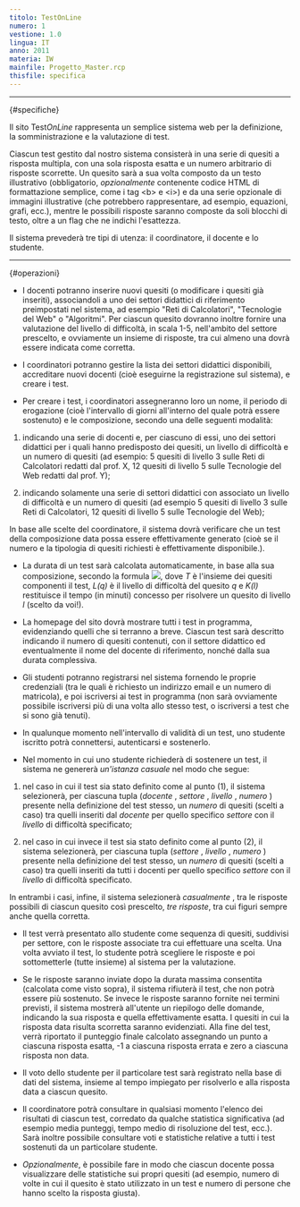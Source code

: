 ```yaml
---
titolo: TestOnLine
numero: 1
vestione: 1.0
lingua: IT
anno: 2011
materia: IW
mainfile: Progetto_Master.rcp
thisfile: specifica
---
```


-------

{#specifiche}

Il sito Test*OnLine* rappresenta un semplice sistema
web per la definizione, la somministrazione e la valutazione di test.

Ciascun test gestito dal nostro sistema consisterà in una
serie di quesiti a risposta multipla, con una sola risposta esatta e un numero
arbitrario di risposte scorrette. Un quesito sarà a sua volta composto da un
testo illustrativo (obbligatorio, *opzionalmente* contenente codice HTML
di formattazione semplice, come i tag \<b\> e \<i\>) e da una serie
opzionale di immagini illustrative (che potrebbero rappresentare, ad esempio,
equazioni, grafi, ecc.), mentre le possibili risposte saranno composte da soli
blocchi di testo, oltre a un flag che ne indichi l'esattezza.

Il sistema prevederà tre tipi di utenza: il coordinatore, il
docente e lo studente.

-------

{#operazioni}

- I docenti potranno inserire nuovi quesiti (o modificare i quesiti
  già inseriti), associandoli a uno dei settori didattici di riferimento
  preimpostati nel sistema, ad esempio "Reti di Calcolatori",
  "Tecnologie del Web" o "Algoritmi". Per ciascun quesito
  dovranno inoltre fornire una valutazione del livello di difficoltà, in scala
  1-5, nell'ambito del settore prescelto, e ovviamente un insieme di risposte,
  tra cui almeno una dovrà essere indicata come corretta.

- I coordinatori potranno gestire la lista dei settori didattici
  disponibili, accreditare nuovi docenti (cioè eseguirne la registrazione sul
  sistema), e creare i test.

- Per creare i test, i coordinatori assegneranno loro un nome, il
  periodo di erogazione (cioè l'intervallo di giorni all'interno del quale potrà
  essere sostenuto) e le composizione, secondo una delle seguenti modalità:
1) indicando una serie di docenti e, per ciascuno di essi, uno dei settori
   didattici per i quali hanno predisposto dei quesiti, un livello di difficoltà e
   un numero di quesiti (ad esempio: 5 quesiti di livello 3 sulle Reti di
   Calcolatori redatti dal prof. X, 12 quesiti di livello 5 sulle Tecnologie del
   Web redatti dal prof. Y);

2) indicando solamente una serie di settori didattici con associato un
   livello di difficoltà e un numero di quesiti (ad esempio 5 quesiti di livello 3
   sulle Reti di Calcolatori, 12 quesiti di livello 5 sulle Tecnologie del Web);

In base alle scelte del
coordinatore, il sistema dovrà verificare che un test della composizione data
possa essere effettivamente generato (cioè se il numero e la tipologia di
quesiti richiesti è effettivamente disponibile.).

- La durata di un test sarà calcolata automaticamente, in base alla
  sua composizione, secondo la formula ![](Progetti%20IW%202012%20-1_file/image001.gif), dove *T* è
  l'insieme dei quesiti componenti il test, *L(q)* è il livello di
  difficoltà del quesito *q* e *K(l)* restituisce il tempo (in minuti)
  concesso per risolvere un quesito di livello *l* (scelto da voi!).

- La homepage del sito dovrà mostrare tutti i test in programma,
  evidenziando quelli che si terranno a breve. Ciascun test sarà descritto
  indicando il numero di quesiti contenuti, con il settore didattico ed
  eventualmente il nome del docente di riferimento, nonché dalla sua durata
  complessiva.

- Gli studenti potranno registrarsi nel sistema fornendo le proprie
  credenziali (tra le quali è richiesto un indirizzo email e un numero di
  matricola), e poi iscriversi ai test in programma (non sarà ovviamente
  possibile iscriversi più di una volta allo stesso test, o iscriversi a test che
  si sono già tenuti).

- In qualunque momento nell'intervallo di validità di un test, uno
  studente iscritto potrà connettersi, autenticarsi e sostenerlo.

- Nel momento in cui uno studente richiederà di sostenere un test,
  il sistema ne genererà *un'istanza casuale* nel modo che segue:
1) nel caso in cui il test sia stato definito come al punto (1), il sistema
   selezionerà, per ciascuna tupla (*docente* , *settore* , *livello* ,
   *numero* ) presente nella definizione del test stesso, un *numero* di
   quesiti (scelti a caso) tra quelli inseriti dal *docente* per quello
   specifico *settore* con il *livello* di difficoltà specificato;

2) nel caso in cui invece il test sia stato definito come al punto (2), il
   sistema selezionerà, per ciascuna tupla (*settore* , *livello* , *numero* )
   presente nella definizione del test stesso, un *numero* di quesiti (scelti
   a caso) tra quelli inseriti da tutti i docenti per quello specifico *settore*
   con il *livello* di difficoltà specificato.

In entrambi i casi, infine, il
sistema selezionerà *casualmente* , tra le risposte possibili di ciascun
quesito così prescelto, *tre risposte*, tra cui figuri sempre anche quella
corretta.

- Il test verrà presentato allo studente come sequenza di quesiti,
  suddivisi per settore, con le risposte associate tra cui effettuare una scelta.
  Una volta avviato il test, lo studente potrà scegliere le risposte e poi
  sottometterle (tutte insieme) al sistema per la valutazione.

- Se le risposte saranno inviate dopo la durata massima consentita
  (calcolata come visto sopra), il sistema rifiuterà il test, che non potrà
  essere più sostenuto. Se invece le risposte saranno fornite nei termini
  previsti, il sistema mostrerà all'utente un riepilogo delle domande, indicando
  la sua risposta e quella effettivamente esatta. I quesiti in cui la risposta
  data risulta scorretta saranno evidenziati. Alla fine del test, verrà riportato
  il punteggio finale calcolato assegnando un punto a ciascuna risposta esatta,
  -1 a ciascuna risposta errata e zero a ciascuna risposta non data.

- Il voto dello studente per il particolare test sarà registrato
  nella base di dati del sistema, insieme al tempo impiegato per risolverlo e
  alla risposta data a ciascun quesito.

- Il coordinatore potrà consultare in qualsiasi momento l'elenco
  dei risultati di ciascun test, corredato da qualche statistica significativa (ad
  esempio media punteggi, tempo medio di risoluzione del test, ecc.). Sarà
  inoltre possibile consultare voti e statistiche relative a tutti i test
  sostenuti da un particolare studente.

- *Opzionalmente*, è possibile fare in modo che ciascun
  docente possa visualizzare delle statistiche sui propri quesiti (ad esempio,
  numero di volte in cui il quesito è stato utilizzato in un test e numero di
  persone che hanno scelto la risposta giusta).  
